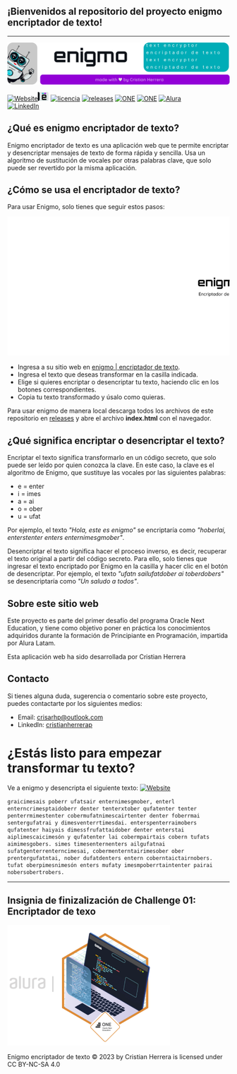 ## ¡Bienvenidos al repositorio del proyecto enigmo encriptador de texto!
---

![Enigmo-banner](elementos/enigmo_banner.png)

[![Website][enigmo-label]][enigmo-url]![enignm-icon](elementos/enigmo-icon.png) [![licencia][licencia-label]][licencia-url] [![releases][releases-label]][releases-url] 
[![ONE][challenge-label]][challenge-url] [![ONE][one-label]][one-url] [![Alura][alura-label]][alura-url]  
[![LinkedIn][linkedin-shield]][linkedin-url]


## ¿Qué es enigmo encriptador de texto?

Enigmo encriptador de texto es una aplicación web que te permite encriptar y desencriptar mensajes de texto de forma rápida y sencilla. Usa un algoritmo de sustitución de vocales por otras palabras clave, que solo puede ser revertido por la misma aplicación.  

## ¿Cómo se usa el encriptador de texto?

Para usar Enigmo, solo tienes que seguir estos pasos:

![Enigmo-show-me](elementos/enigmo_show_me.gif)

- Ingresa a su sitio web en [enigmo | encriptador de texto](https://crisarhp.github.io/Enigmo_encriptador_de_texto-ONEG5/).
- Ingresa el texto que deseas transformar en la casilla indicada.
- Elige si quieres encriptar o desencriptar tu texto, haciendo clic en los botones correspondientes.
- Copia tu texto transformado y úsalo como quieras.   

Para usar enigmo de manera local descarga todos los archivos de este repositorio en [releases](https://github.com/crisarhp/Enigmo_encriptador_de_texto-ONEG5/releases)  y abre el archivo **index.html** con el navegador.


## ¿Qué significa encriptar o desencriptar el texto?

Encriptar el texto significa transformarlo en un código secreto, que solo puede ser leído por quien conozca la clave. En este caso, la clave es el algoritmo de Enigmo, que sustituye las vocales por las siguientes palabras:

- e = enter
- i = imes
- a = ai
- o = ober
- u = ufat

Por ejemplo, el texto _"Hola, este es enigmo"_ se encriptaría como _"hoberlai, enterstenter enters enternimesgmober"_.

Desencriptar el texto significa hacer el proceso inverso, es decir, recuperar el texto original a partir del código secreto. Para ello, solo tienes que ingresar el texto encriptado por Enigmo en la casilla y hacer clic en el botón de desencriptar. Por ejemplo, el texto _"ufatn sailufatdober ai toberdobers"_ se desencriptaría como _"Un saludo a todos"_.

## Sobre este sitio web

Este proyecto es parte del primer desafío del programa Oracle Next Education, y tiene como objetivo poner en práctica los conocimientos adquiridos durante la formación de Principiante en Programación, impartida por Alura Latam.

Esta aplicación web ha sido desarrollada por Cristian Herrera

## Contacto

Si tienes alguna duda, sugerencia o comentario sobre este proyecto, puedes contactarte por los siguientes medios:

- Email: crisarhp@outlook.com
- LinkedIn: [cristianherrerap](https://www.linkedin.com/in/cristianherrerap/)

# ¿Estás listo para empezar transformar tu texto?

Ve a enigmo y desencripta el siguiente texto: [![Website][enigmo1]][enigmo-url]

~~~
graicimesais poberr ufatsair enternimesgmober, enterl enterncrimesptaidoberr denter tenterxtober qufatenter tenter penterrmimestenter cobermufatnimescairtenter denter foberrmai sentergufatrai y dimesventerrtimesdai. enterspenterraimobers qufatenter haiyais dimessfrufattaidober denter enterstai aiplimescaicimesón y qufatenter lai cobermpairtais cobern tufats aimimesgobers. simes timesenternenters ailgufatnai sufatgenterrenterncimesai, cobermenterntairimesober ober prentergufatntai, nober dufatdenters entern coberntaictairnobers. tufat oberpimesnimesón enters mufaty imesmpoberrtaintenter pairai nobersobertrobers. 
~~~

---

## Insignia de finizalización de Challenge 01: Encriptador de texo

![Enigmo-banner](elementos/insignia.png)


Enigmo encriptador de texto © 2023 by Cristian Herrera is licensed under CC BY-NC-SA 4.0 

<!-- MARKDOWN LINKS & IMAGES -->
[releases-label]: https://img.shields.io/badge/ver-Releases-blueviolet
[releases-url]: https://github.com/crisarhp/Enigmo_encriptador_de_texto-ONEG5/releases
[enigmo1]: https://img.shields.io/badge/ENIGMO-blueviolet
[enigmo-label]: https://img.shields.io/badge/website-ENIGMO-lightgrey
[enigmo-url]: https://crisarhp.github.io/Enigmo_encriptador_de_texto-ONEG5/
[challenge-label]:https://img.shields.io/badge/-%23ChallengeOnedecodificador5-F3E0FF
[challenge-url]:https://github.com/topics/challengeonecodificador5
[ONE-label]: https://img.shields.io/badge/Oracle_Next_Education-E0FDFF
[ONE-url]:https://www.oracle.com/mx/education/oracle-next-education/
[alura-label]: https://img.shields.io/badge/Alura_Latam-E0FDFF
[alura-url]: https://www.aluracursos.com/
[licencia-label]: https://img.shields.io/badge/licencia-CC%20BY--NC--SA%204.0-blue
[licencia-url]: licencia.md
[linkedin-shield]: https://img.shields.io/badge/-LinkedIn-black.svg?style=for-the-badge&logo=linkedin&colorB=0A66C2
[linkedin-url]: https://www.linkedin.com/in/cristianherrerap/

